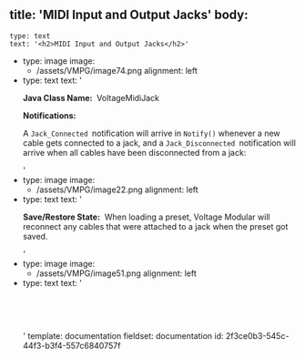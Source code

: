 title: 'MIDI Input and Output Jacks'
body:
  -
    type: text
    text: '<h2>MIDI Input and Output Jacks</h2>'
  -
    type: image
    image:
      - /assets/VMPG/image74.png
    alignment: left
  -
    type: text
    text: '<p><strong>Java Class Name:</strong> &nbsp;VoltageMidiJack</p><p><strong>Notifications:</strong></p><p>A <code>Jack_Connected </code>notification will arrive in <code>Notify()</code> whenever a new cable gets connected to a jack, and a <code>Jack_Disconnected </code>notification will arrive when all cables have been disconnected from a jack:</p>'
  -
    type: image
    image:
      - /assets/VMPG/image22.png
    alignment: left
  -
    type: text
    text: '<p><strong>Save/Restore State:</strong> &nbsp;When loading a preset, Voltage Modular will reconnect any cables that were attached to a jack when the preset got saved.<br></p>'
  -
    type: image
    image:
      - /assets/VMPG/image51.png
    alignment: left
  -
    type: text
    text: '<p><br></p><p><br></p>'
template: documentation
fieldset: documentation
id: 2f3ce0b3-545c-44f3-b3f4-557c6840757f
